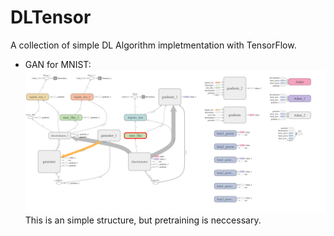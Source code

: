 # DLTensor

A collection of simple DL Algorithm impletmentation with TensorFlow.

- GAN for MNIST:
	![Graph](figures/MyMNISTMainGraph.png)
	This is an simple structure, but pretraining is neccessary.
